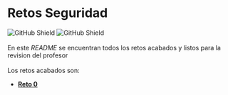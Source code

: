 # Retos Seguridad

![GitHub Shield](https://img.shields.io/badge/Hecho%20con-%E2%99%A5-red)
![GitHub Shield](https://img.shields.io/static/v1?label=Y%20con%20VSC&message=LiveShare&color=blueviolet&url=https://docs.microsoft.com/en-us/visualstudio/liveshare/use/vscode)
\
\
En este *README* se encuentran todos los retos acabados y listos para la revision del profesor\
\
Los retos acabados son:
- [**Reto 0**](https://github.com/Work0S/RetosSeguridad/tree/master/Reto_0)
